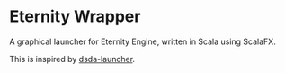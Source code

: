 # Eternity Wrapper

A graphical launcher for Eternity Engine, written in Scala using ScalaFX.

This is inspired by [dsda-launcher](https://github.com/Pedro-Beirao/dsda-launcher).

